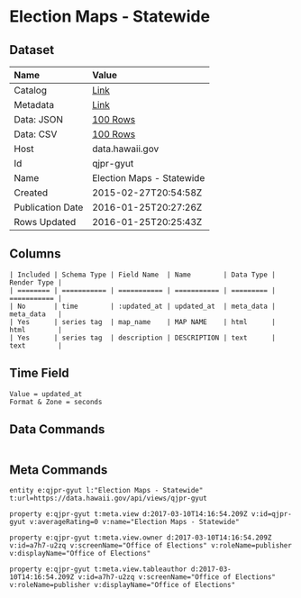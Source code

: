 # Election Maps - Statewide

## Dataset

| Name | Value |
| :--- | :---- |
| Catalog | [Link](https://catalog.data.gov/dataset/election-maps-statewide) |
| Metadata | [Link](https://data.hawaii.gov/api/views/qjpr-gyut) |
| Data: JSON | [100 Rows](https://data.hawaii.gov/api/views/qjpr-gyut/rows.json?max_rows=100) |
| Data: CSV | [100 Rows](https://data.hawaii.gov/api/views/qjpr-gyut/rows.csv?max_rows=100) |
| Host | data.hawaii.gov |
| Id | qjpr-gyut |
| Name | Election Maps - Statewide |
| Created | 2015-02-27T20:54:58Z |
| Publication Date | 2016-01-25T20:27:26Z |
| Rows Updated | 2016-01-25T20:25:43Z |

## Columns

```ls
| Included | Schema Type | Field Name  | Name        | Data Type | Render Type |
| ======== | =========== | =========== | =========== | ========= | =========== |
| No       | time        | :updated_at | updated_at  | meta_data | meta_data   |
| Yes      | series tag  | map_name    | MAP NAME    | html      | html        |
| Yes      | series tag  | description | DESCRIPTION | text      | text        |
```

## Time Field

```ls
Value = updated_at
Format & Zone = seconds
```

## Data Commands

```ls
```

## Meta Commands

```ls
entity e:qjpr-gyut l:"Election Maps - Statewide" t:url=https://data.hawaii.gov/api/views/qjpr-gyut

property e:qjpr-gyut t:meta.view d:2017-03-10T14:16:54.209Z v:id=qjpr-gyut v:averageRating=0 v:name="Election Maps - Statewide"

property e:qjpr-gyut t:meta.view.owner d:2017-03-10T14:16:54.209Z v:id=a7h7-u2zq v:screenName="Office of Elections" v:roleName=publisher v:displayName="Office of Elections"

property e:qjpr-gyut t:meta.view.tableauthor d:2017-03-10T14:16:54.209Z v:id=a7h7-u2zq v:screenName="Office of Elections" v:roleName=publisher v:displayName="Office of Elections"
```